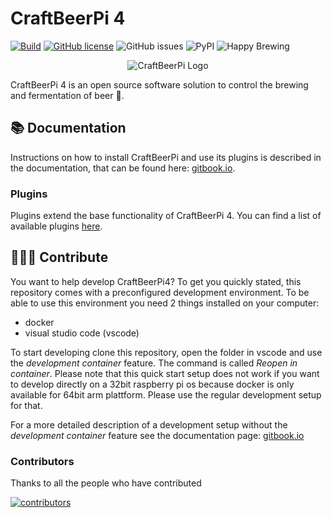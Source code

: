 # CraftBeerPi 4

[![Build](https://github.com/avollkopf/craftbeerpi4/actions/workflows/build.yml/badge.svg)](https://github.com/avollkopf/craftbeerpi4/actions/workflows/build.yml)
[![GitHub license](https://img.shields.io/github/license/avollkopf/craftbeerpi4)](https://github.com/avollkopf/craftbeerpi4/blob/master/LICENSE)
![GitHub issues](https://img.shields.io/github/issues-raw/avollkopf/craftbeerpi4)
![PyPI](https://img.shields.io/pypi/v/cbpi4)
![Happy Brewing](https://img.shields.io/badge/CraftBeerPi%204-Happy%20Brewing-%23FBB117)

<p align="center">
  <img src="https://github.com/avollkopf/craftbeerpi4-ui/blob/main/cbpi4ui/public/logo192.png?raw=true" alt="CraftBeerPi Logo"/>
</p>

CraftBeerPi 4 is an open source software solution to control the brewing and
fermentation of beer :beer:.

## 📚 Documentation
Instructions on how to install CraftBeerPi and use its plugins is described
in the documentation, that can be found here: [gitbook.io](https://openbrewing.gitbook.io/craftbeerpi4_support/).

### Plugins
Plugins extend the base functionality of CraftBeerPi 4.
You can find a list of available plugins [here](https://openbrewing.gitbook.io/craftbeerpi4_support/master/plugin-installation#plugin-list).

## 🧑‍🤝‍🧑 Contribute
You want to help develop CraftBeerPi4? To get you quickly stated, this repository comes with a preconfigured
development environment. To be able to use this environment you need 2 things installed on your computer:

- docker
- visual studio code (vscode)

To start developing clone this repository, open the folder in vscode and use the _development container_ feature. The command is called _Reopen in container_. Please note that this quick start setup does not work if you want to develop directly on a 32bit raspberry pi os because docker is only available for 64bit arm plattform. Please use the regular development setup for that.

For a more detailed description of a development setup without the _development container_ feature see the documentation page:
[gitbook.io](https://openbrewing.gitbook.io/craftbeerpi4_support/)

### Contributors
Thanks to all the people who have contributed

[![contributors](https://contributors-img.web.app/image?repo=avollkopf/craftbeerpi4)](https://github.com/avollkopf/craftbeerpi4/graphs/contributors)
